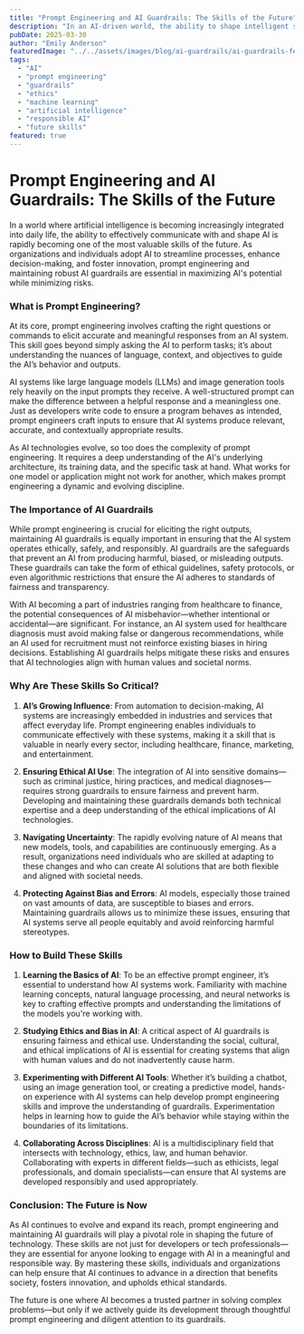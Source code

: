 ```yaml
---
title: "Prompt Engineering and AI Guardrails: The Skills of the Future"
description: "In an AI-driven world, the ability to shape intelligent systems responsibly is no longer optional—it's essential. This post explores the critical skills of prompt engineering and establishing AI guardrails to ensure ethical and effective AI use."
pubDate: 2025-03-30
author: "Emily Anderson"
featuredImage: "../../assets/images/blog/ai-guardrails/ai-guardrails-featured.jpg"
tags:
  - "AI"
  - "prompt engineering"
  - "guardrails"
  - "ethics"
  - "machine learning"
  - "artificial intelligence"
  - "responsible AI"
  - "future skills"
featured: true
---
```


# Prompt Engineering and AI Guardrails: The Skills of the Future

In a world where artificial intelligence is becoming increasingly integrated into daily life, the ability to effectively communicate with and shape AI is rapidly becoming one of the most valuable skills of the future. As organizations and individuals adopt AI to streamline processes, enhance decision-making, and foster innovation, prompt engineering and maintaining robust AI guardrails are essential in maximizing AI's potential while minimizing risks.

### What is Prompt Engineering?

At its core, prompt engineering involves crafting the right questions or commands to elicit accurate and meaningful responses from an AI system. This skill goes beyond simply asking the AI to perform tasks; it’s about understanding the nuances of language, context, and objectives to guide the AI’s behavior and outputs.

AI systems like large language models (LLMs) and image generation tools rely heavily on the input prompts they receive. A well-structured prompt can make the difference between a helpful response and a meaningless one. Just as developers write code to ensure a program behaves as intended, prompt engineers craft inputs to ensure that AI systems produce relevant, accurate, and contextually appropriate results.

As AI technologies evolve, so too does the complexity of prompt engineering. It requires a deep understanding of the AI's underlying architecture, its training data, and the specific task at hand. What works for one model or application might not work for another, which makes prompt engineering a dynamic and evolving discipline.

### The Importance of AI Guardrails

While prompt engineering is crucial for eliciting the right outputs, maintaining AI guardrails is equally important in ensuring that the AI system operates ethically, safely, and responsibly. AI guardrails are the safeguards that prevent an AI from producing harmful, biased, or misleading outputs. These guardrails can take the form of ethical guidelines, safety protocols, or even algorithmic restrictions that ensure the AI adheres to standards of fairness and transparency.

With AI becoming a part of industries ranging from healthcare to finance, the potential consequences of AI misbehavior—whether intentional or accidental—are significant. For instance, an AI system used for healthcare diagnosis must avoid making false or dangerous recommendations, while an AI used for recruitment must not reinforce existing biases in hiring decisions. Establishing AI guardrails helps mitigate these risks and ensures that AI technologies align with human values and societal norms.

### Why Are These Skills So Critical?

1. **AI’s Growing Influence**: From automation to decision-making, AI systems are increasingly embedded in industries and services that affect everyday life. Prompt engineering enables individuals to communicate effectively with these systems, making it a skill that is valuable in nearly every sector, including healthcare, finance, marketing, and entertainment.

2. **Ensuring Ethical AI Use**: The integration of AI into sensitive domains—such as criminal justice, hiring practices, and medical diagnoses—requires strong guardrails to ensure fairness and prevent harm. Developing and maintaining these guardrails demands both technical expertise and a deep understanding of the ethical implications of AI technologies.

3. **Navigating Uncertainty**: The rapidly evolving nature of AI means that new models, tools, and capabilities are continuously emerging. As a result, organizations need individuals who are skilled at adapting to these changes and who can create AI solutions that are both flexible and aligned with societal needs.

4. **Protecting Against Bias and Errors**: AI models, especially those trained on vast amounts of data, are susceptible to biases and errors. Maintaining guardrails allows us to minimize these issues, ensuring that AI systems serve all people equitably and avoid reinforcing harmful stereotypes.

### How to Build These Skills

1. **Learning the Basics of AI**: To be an effective prompt engineer, it’s essential to understand how AI systems work. Familiarity with machine learning concepts, natural language processing, and neural networks is key to crafting effective prompts and understanding the limitations of the models you're working with.

2. **Studying Ethics and Bias in AI**: A critical aspect of AI guardrails is ensuring fairness and ethical use. Understanding the social, cultural, and ethical implications of AI is essential for creating systems that align with human values and do not inadvertently cause harm.

3. **Experimenting with Different AI Tools**: Whether it’s building a chatbot, using an image generation tool, or creating a predictive model, hands-on experience with AI systems can help develop prompt engineering skills and improve the understanding of guardrails. Experimentation helps in learning how to guide the AI’s behavior while staying within the boundaries of its limitations.

4. **Collaborating Across Disciplines**: AI is a multidisciplinary field that intersects with technology, ethics, law, and human behavior. Collaborating with experts in different fields—such as ethicists, legal professionals, and domain specialists—can ensure that AI systems are developed responsibly and used appropriately.

### Conclusion: The Future is Now

As AI continues to evolve and expand its reach, prompt engineering and maintaining AI guardrails will play a pivotal role in shaping the future of technology. These skills are not just for developers or tech professionals—they are essential for anyone looking to engage with AI in a meaningful and responsible way. By mastering these skills, individuals and organizations can help ensure that AI continues to advance in a direction that benefits society, fosters innovation, and upholds ethical standards.

The future is one where AI becomes a trusted partner in solving complex problems—but only if we actively guide its development through thoughtful prompt engineering and diligent attention to its guardrails.